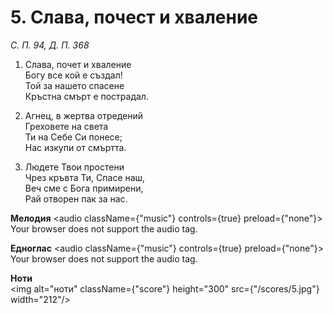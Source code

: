 # 5. Слава, почест и хваление  

*С. П. 94, Д. П. 368*  

1. Слава, почет и хваление  
Богу все кой е създал!  
Той за нашето спасене  
Кръстна смърт е пострадал.  

2. Агнец, в жертва отредений  
Греховете на света  
Ти на Себе Си понесе;  
Нас изкупи от смъртта.  

3. Людете Твои простени  
Чрез кръвта Ти, Спасе наш,  
Веч сме с Бога примирени,  
Рай отворен пак за нас.  

__Мелодия__
<audio className={"music"} controls={true} preload={"none"}><source src="/mp3/5.mp3" type="audio/mpeg"/>
Your browser does not support the audio tag.
</audio>  

__Едноглас__
<audio className={"music"} controls={true} preload={"none"}><source src="/transp/5.mp3" type="audio/mpeg"/>
Your browser does not support the audio tag.
</audio>  

__Ноти__  
<img alt="ноти" className={"score"} height="300" src={"/scores/5.jpg"} width="212"/>

